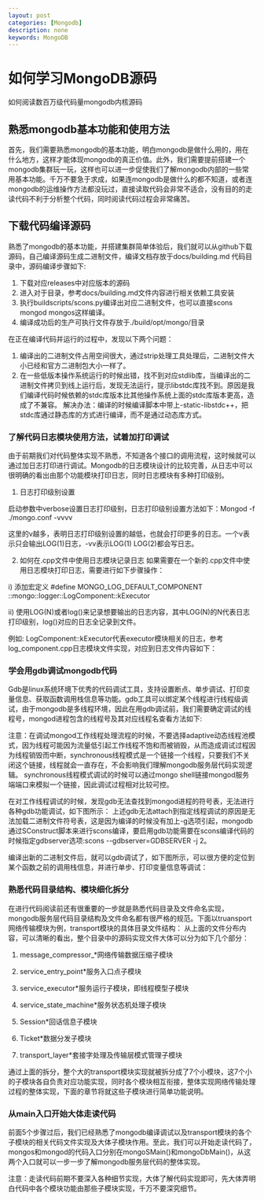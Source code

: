 ```yaml
---
layout: post
categories: [Mongodb]
description: none
keywords: MongoDB
---
```

# 如何学习MongoDB源码
如何阅读数百万级代码量mongodb内核源码

## 熟悉mongodb基本功能和使用方法
首先，我们需要熟悉mongodb的基本功能，明白mongodb是做什么用的，用在什么地方，这样才能体现mongodb的真正价值。此外，我们需要提前搭建一个mongodb集群玩一玩，这样也可以进一步促使我们了解mongodb内部的一些常用基本功能。千万不要急于求成，如果连mongodb是做什么的都不知道，或者连mongodb的运维操作方法都没玩过，直接读取代码会非常不适合，没有目的的走读代码不利于分析整个代码，同时阅读代码过程会非常痛苦。

## 下载代码编译源码
熟悉了mongodb的基本功能，并搭建集群简单体验后，我们就可以从github下载源码，自己编译源码生成二进制文件，编译文档存放于docs/building.md 代码目录中，源码编译步骤如下:
1. 下载对应releases中对应版本的源码
2. 进入对于目录，参考docs/building.md文件内容进行相关依赖工具安装
3. 执行buildscripts/scons.py编译出对应二进制文件，也可以直接scons mongod mongos这样编译。
4. 编译成功后的生产可执行文件存放于./build/opt/mongo/目录

在正在编译代码并运行的过程中，发现以下两个问题：
1. 编译出的二进制文件占用空间很大，通过strip处理工具处理后，二进制文件大小已经和官方二进制包大小一样了。
2. 在一些低版本操作系统运行的时候出错，找不到对应stdlib库，当编译出的二进制文件拷贝到线上运行后，发现无法运行，提示libstdc库找不到。原因是我们编译代码时候依赖的stdc库版本比其他操作系统上面的stdc库版本更高，造成了不兼容。
解决办法：编译的时候编译脚本中带上-static-libstdc++，把stdc库通过静态库的方式进行编译，而不是通过动态库方式。

### 了解代码日志模块使用方法，试着加打印调试

由于前期我们对代码整体实现不熟悉，不知道各个接口的调用流程，这时候就可以通过加日志打印进行调试。Mongodb的日志模块设计的比较完善，从日志中可以很明确的看出由那个功能模块打印日志，同时日志模块有多种打印级别。

1. 日志打印级别设置

启动参数中verbose设置日志打印级别，日志打印级别设置方法如下：Mongod -f ./mongo.conf -vvvv

这里的v越多，表明日志打印级别设置的越低，也就会打印更多的日志。一个v表示只会输出LOG(1)日志，-vv表示LOG(1) LOG(2)都会写日志。

2. 如何在.cpp文件中使用日志模块记录日志
   如果需要在一个新的.cpp文件中使用日志模块打印日志，需要进行如下步骤操作：

i) 添加宏定义 #define MONGO_LOG_DEFAULT_COMPONENT ::mongo::logger::LogComponent::kExecutor

ii) 使用LOG(N)或者log()来记录想要输出的日志内容，其中LOG(N)的N代表日志打印级别，log()对应的日志全记录到文件。

例如: LogComponent::kExecutor代表executor模块相关的日志，参考log_component.cpp日志模块文件实现，对应到日志文件内容如下：
 
### 学会用gdb调试mongodb代码
Gdb是linux系统环境下优秀的代码调试工具，支持设置断点、单步调试、打印变量信息、获取函数调用栈信息等功能。gdb工具可以绑定某个线程进行线程级调试，由于mongodb是多线程环境，因此在用gdb调试前，我们需要确定调试的线程号，mongod进程包含的线程号及其对应线程名查看方法如下:

注意：在调试mongod工作线程处理流程的时候，不要选择adaptive动态线程池模式，因为线程可能因为流量低引起工作线程不饱和而被销毁，从而造成调试过程因为线程销毁而中断，synchronous线程模式是一个链接一个线程，只要我们不关闭这个链接，线程就会一直存在，不会影响我们理解mongodb服务层代码实现逻辑。 synchronous线程模式调试的时候可以通过mongo shell链接mongod服务端端口来模拟一个链接，因此调试过程相对比较可控。

在对工作线程调试的时候，发现gdb无法查找到mongod进程的符号表，无法进行各种gdb功能调试，如下图所示：
上述gdb无法attach到指定线程调试的原因是无法加载二进制文件符号表，这是因为编译的时候没有加上-g选项引起，mongodb通过SConstruct脚本来进行scons编译，要启用gdb功能需要在scons编译代码的时候指定gdbserver选项:scons --gdbserver=GDBSERVER -j 2。

编译出新的二进制文件后，就可以gdb调试了，如下图所示，可以很方便的定位到某个函数之前的调用栈信息，并进行单步、打印变量信息等调试：

### 熟悉代码目录结构、模块细化拆分
在进行代码阅读前还有很重要的一步就是熟悉代码目录及文件命名实现，mongodb服务层代码目录结构及文件命名都有很严格的规范。下面以truansport网络传输模块为例，transport模块的具体目录文件结构：
从上面的文件分布内容，可以清晰的看出，整个目录中的源码实现文件大体可以分为如下几个部分：

1. message_compressor_*网络传输数据压缩子模块

2. service_entry_point*服务入口点子模块

3. service_executor*服务运行子模块，即线程模型子模块

4. service_state_machine*服务状态机处理子模块

5. Session*回话信息子模块

6. Ticket*数据分发子模块

7. transport_layer*套接字处理及传输层模式管理子模块

通过上面的拆分，整个大的transport模块实现就被拆分成了7个小模块，这7个小的子模块各自负责对应功能实现，同时各个模块相互衔接，整体实现网络传输处理过程的整体实现，下面的章节将就这些子模块进行简单功能说明。

### 从main入口开始大体走读代码

前面5个步骤过后，我们已经熟悉了mongodb编译调试以及transport模块的各个子模块的相关代码文件实现及大体子模块作用。至此，我们可以开始走读代码了，mongos和mongod的代码入口分别在mongoSMain()和mongoDbMain()，从这两个入口就可以一步一步了解mongodb服务层代码的整体实现。

注意：走读代码前期不要深入各种细节实现，大体了解代码实现即可，先大体弄明白代码中各个模块功能由那些子模块实现，千万不要深究细节。

## 


